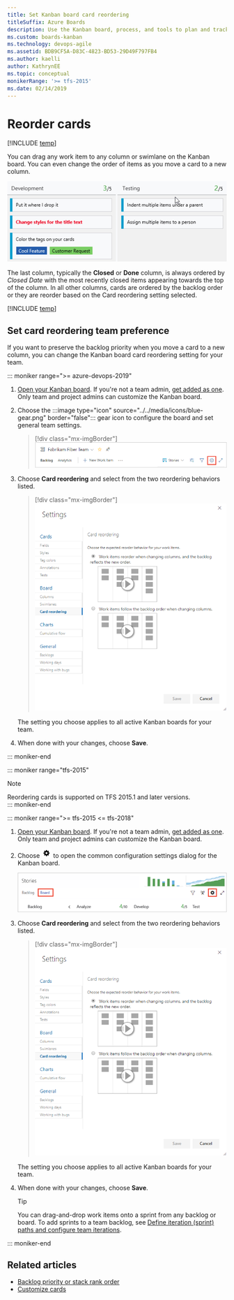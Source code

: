 ```yaml
---
title: Set Kanban board card reordering
titleSuffix: Azure Boards
description: Use the Kanban board, process, and tools to plan and track work in Azure Boards and Team Foundation Server 
ms.custom: boards-kanban 
ms.technology: devops-agile
ms.assetid: BDB9CF5A-D83C-4823-BD53-29D49F797FB4
ms.author: kaelli
author: KathrynEE
ms.topic: conceptual
monikerRange: '>= tfs-2015'
ms.date: 02/14/2019
---
```



# Reorder cards  
[!INCLUDE [temp](../includes/version-vsts-tfs-2015-on.md)]  
<a id="reorder-cards"></a>

You can drag any work item to any column or swimlane on the Kanban board. You can even change the order of items as you move a card to a new column. 

![Reorder cards while changing columns](media/8_7_02.gif)

<a id="card-reorder-note"></a>

The last column, typically the **Closed** or **Done** column, is always ordered by *Closed Date* with the most recently closed items appearing towards the top of the column. In all other columns, cards are ordered by the backlog order or they are reorder based on the Card reordering setting selected.  

[!INCLUDE [temp](../includes/prerequisites-team-settings.md)]


<a id="card-reorder-setting"></a>

## Set card reordering team preference  

If you want to preserve the backlog priority when you move a card to a new column, you can change the Kanban board card reordering setting for your team. 

::: moniker range=">= azure-devops-2019"

1. [Open your Kanban board](kanban-quickstart.md). If you're not a team admin, [get added as one](../../organizations/settings/add-team-administrator.md). Only team and project admins can customize the Kanban board.

1. Choose the  :::image type="icon" source="../../media/icons/blue-gear.png" border="false":::  gear icon to configure the board and set general team settings.  

	> [!div class="mx-imgBorder"]
	> ![Open board settings for a team, vert nav](../../organizations/settings/media/configure-team/open-board-settings.png)  

2. Choose **Card reordering** and select from the two reordering  behaviors listed.  

	> [!div class="mx-imgBorder"]  
	> ![Settings dialog, Card reordering dialog](../../boards/boards/media/kanban-card-reordering-up1.png) 

	The setting you choose applies to all active Kanban boards for your team.  

3. When done with your changes, choose **Save**.

::: moniker-end 


::: moniker range="tfs-2015"
> [!NOTE]  
> Reordering cards is supported on TFS 2015.1 and later versions.  
::: moniker-end

::: moniker range=">= tfs-2015 <= tfs-2018"

1. [Open your Kanban board](kanban-quickstart.md). If you're not a team admin, [get added as one](../../organizations/settings/add-team-administrator.md). Only team and project admins can customize the Kanban board.

1. Choose ![settings icon](../../media/icons/team-settings-gear-icon.png) to open the common configuration settings dialog for the Kanban board. 

	![Kanban board, open common configuration settings](media/add-columns-open-settings-ts.png)  

2. Choose **Card reordering** and select from the two reordering behaviors listed.  

	> [!div class="mx-imgBorder"]  
	> ![Settings dialog, Card reordering dialog](../../boards/boards/media/kanban-card-reordering-up1.png) 

	The setting you choose applies to all active Kanban boards for your team.  

3. When done with your changes, choose **Save**.

	> [!TIP]
	> You can drag-and-drop work items onto a sprint from any backlog or board. To add sprints to a team backlog, see [Define iteration (sprint) paths and configure team iterations](../../organizations/settings/set-iteration-paths-sprints.md). 

::: moniker-end


## Related articles   

* [Backlog priority or stack rank order](../backlogs/backlogs-overview.md#stack-rank)
* [Customize cards](../../boards/boards/customize-cards.md)   

